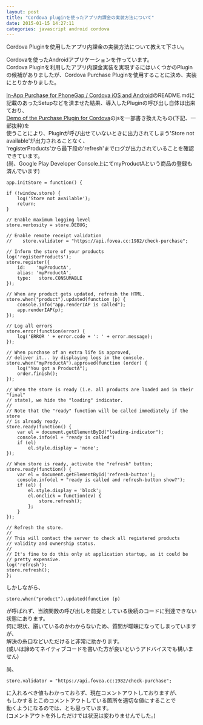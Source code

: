 ```yaml
---
layout: post
title: "Cordova pluginを使ったアプリ内課金の実装方法について"
date: 2015-01-15 14:27:11
categories: javascript android cordova
---
```

<p>Cordova Pluginを使用したアプリ内課金の実装方法について教えて下さい。</p>

<p>Cordovaを使ったAndroidアプリケーションを作っています。<br>
Cordova Pluginを利用したアプリ内課金実装を実現するにはいくつかのPluginの候補がありましたが、Cordova Purchase Pluginを使用することに決め、実装にとりかかりました。</p>

<p><a href="https://github.com/j3k0/cordova-plugin-purchase" rel="nofollow">In-App Purchase for PhoneGap / Cordova iOS and Android</a>のREADME.mdに記載のあったSetupなどを済ませた結果、導入したPluginの呼び出し自体は出来ており、<br>
<a href="https://github.com/Fovea/cordova-plugin-purchase-demo" rel="nofollow">Demo of the Purchase Plugin for Cordova</a>のjsを一部書き換えたもの(下記、一部抜粋)を<br>
使うことにより、Pluginが呼び出せていないときに出力されてしまう'Store not available'が出力されることなく、<br>
'registerProducts'から最下段の'refresh'までログが出力されていることを確認できています。<br>
(尚、Google Play Developer Console上にてmyProductAという商品の登録も済んでいます)</p>

<pre><code>app.initStore = function() {

if (!window.store) {
    log('Store not available');
    return;
}

// Enable maximum logging level
store.verbosity = store.DEBUG;

// Enable remote receipt validation
//    store.validator = "https://api.fovea.cc:1982/check-purchase";

// Inform the store of your products
log('registerProducts');
store.register({
    id:    'myProductA',
    alias: 'myProductA',
    type:   store.CONSUMABLE
});

// When any product gets updated, refresh the HTML.
store.when("product").updated(function (p) {
    console.info("app.renderIAP is called");
    app.renderIAP(p);
});

// Log all errors
store.error(function(error) {
    log('ERROR ' + error.code + ': ' + error.message);
});

// When purchase of an extra life is approved,
// deliver it... by displaying logs in the console.
store.when("myProductA").approved(function (order) {
    log("You got a ProductA");
    order.finish();
});

// When the store is ready (i.e. all products are loaded and in their "final"
// state), we hide the "loading" indicator.
//
// Note that the "ready" function will be called immediately if the store
// is already ready.
store.ready(function() {
    var el = document.getElementById("loading-indicator");
    console.info(el + "ready is called")
    if (el)
        el.style.display = 'none';
});

// When store is ready, activate the "refresh" button;
store.ready(function() {
    var el = document.getElementById('refresh-button');
    console.info(el + "ready is called and refresh-button show?");
    if (el) {
        el.style.display = 'block';
        el.onclick = function(ev) {
            store.refresh();
        };
    }
});

// Refresh the store.
//
// This will contact the server to check all registered products
// validity and ownership status.
//
// It's fine to do this only at application startup, as it could be
// pretty expensive.
log('refresh');
store.refresh();
};
</code></pre>

<p>しかしながら、</p>

<pre><code>store.when("product").updated(function (p)
</code></pre>

<p>が呼ばれず、当該関数の呼び出しを前提としている後続のコードに到達できない状態にあります。<br>
何に現状、躓いているのかわからないため、質問が曖昧になってしまっていますが、<br>
解決の糸口などいただけると非常に助かります。<br>
(或いは諦めてネイティブコードを書いた方が良いというアドバイスでも構いません)</p>

<p>尚、</p>

<pre><code>store.validator = "https://api.fovea.cc:1982/check-purchase";
</code></pre>

<p>に入れるべき値もわかっておらず、現在コメントアウトしておりますが、<br>
もしかするとこのコメントアウトしている箇所を適切な値にすることで<br>
動くようになるのでは、とも思っています。<br>
(コメントアウトを外しただけでは状況は変わりませんでした。)</p>
